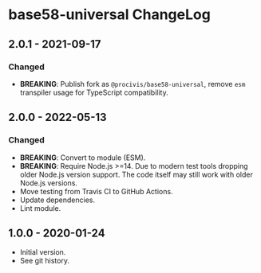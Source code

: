 # base58-universal ChangeLog

## 2.0.1 - 2021-09-17
### Changed
- **BREAKING**: Publish fork as `@procivis/base58-universal`, remove `esm`
  transpiler usage for TypeScript compatibility.

## 2.0.0 - 2022-05-13

### Changed
- **BREAKING**: Convert to module (ESM).
- **BREAKING**: Require Node.js >=14. Due to modern test tools dropping older
  Node.js version support. The code itself may still work with older Node.js
  versions.
- Move testing from Travis CI to GitHub Actions.
- Update dependencies.
- Lint module.

## 1.0.0 - 2020-01-24

- Initial version.
- See git history.
